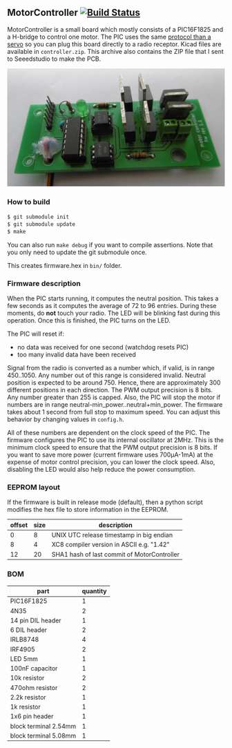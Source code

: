 ## MotorController [![Build Status](https://travis-ci.org/francois-berder/MotorController.svg?branch=master)](https://travis-ci.org/francois-berder/MotorController)

MotorController is a small board which mostly consists of a PIC16F1825 and a H-bridge to control one motor.
The PIC uses the same [protocol than a servo](https://en.wikipedia.org/wiki/Servo_control) so you can plug this board directly to a radio receptor.
Kicad files are available in ```controller.zip```. This archive also contains the ZIP file that I sent to Seeedstudio to make the PCB.

![MotorController image](motorcontroller.png "MotorController rev 1.1")

### How to build

```bash
$ git submodule init
$ git submodule update
$ make
```
You can also run ```make debug``` if you want to compile assertions.
Note that you only need to update the git submodule once.


This creates firmware.hex in ```bin/``` folder.

### Firmware description

When the PIC starts running, it computes the neutral position. This takes a few seconds as it computes the average of 72 to 96 entries. During these moments, do **not** touch your radio. The LED will be blinking fast during this operation. Once this is finished, the PIC turns on the LED.

The PIC will reset if:
   - no data was received for one second (watchdog resets PIC)
   - too many invalid data have been received

Signal from the radio is converted as a number which, if valid, is in range 450..1050. Any number out of this range is considered invalid. Neutral position is expected to be around 750. Hence, there are approximately 300 different positions in each direction. The PWM output precision is 8 bits. Any number greater than 255 is capped. Also, the PIC will stop the motor if numbers are in range neutral-min_power..neutral+min_power.
The firmware takes about 1 second from full stop to maximum speed. You can adjust this behavior by changing values in ```config.h```.

All of these numbers are dependent on the clock speed of the PIC. The firmware configures the PIC to use its internal oscillator at 2MHz. This is the minimum clock speed to ensure that the PWM output precision is 8 bits. If you want to save more power (current firmware uses 700μA-1mA) at the expense of motor control precision, you can lower the clock speed. Also, disabling the LED would also help reduce the power consumption.

### EEPROM layout


If the firmware is built in release mode (default), then a python script modifies the hex file to store information in the EEPROM.

| offset | size | description |
| ------ | ---- | ----------- |
|   0    |   8  | UNIX UTC release timestamp in big endian |
|   8    |   4  | XC8 compiler version in ASCII e.g. "1.42" |
|   12   |  20  | SHA1 hash of last commit of MotorController |

### BOM

|    part    | quantity |
| ---------- | -------- |
| PIC16F1825 | 1 |
| 4N35       | 2 |
| 14 pin DIL header | 1 |
| 6 DIL header | 2 |
| IRLB8748   | 4 |
| IRF4905    | 2 |
| LED 5mm    | 1 |
| 100nF capacitor | 1 |
| 10k resistor | 2 |
| 470ohm resistor | 2 |
| 2.2k resistor | 1 |
| 1k resistor | 1 |
| 1x6 pin header | 1 |
| block terminal 2.54mm | 1 |
| block terminal 5.08mm | 1 |

